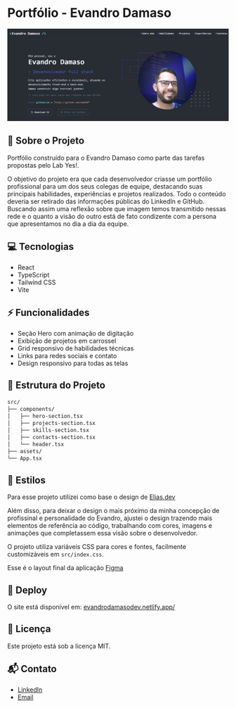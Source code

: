 # Portfólio - Evandro Damaso

![Screenshot](./public/screenshot.png)

## 🎯 Sobre o Projeto

Portfólio construído para o Evandro Damaso como parte das tarefas propostas pelo Lab Yes!.

O objetivo do projeto era que cada desenvolvedor criasse um portfólio profissional para um dos seus colegas de equipe, destacando suas principais habilidades, experiências e projetos realizados. Todo o conteúdo deveria ser retirado das informações públicas do LinkedIn e GitHub. Buscando assim uma reflexão sobre que imagem temos transmitido nessas rede e o quanto a visão do outro está de fato condizente com a persona que apresentamos no dia a dia da equipe.

## 💻 Tecnologias

- React
- TypeScript
- Tailwind CSS
- Vite

## ⚡ Funcionalidades

- Seção Hero com animação de digitação
- Exibição de projetos em carrossel
- Grid responsivo de habilidades técnicas
- Links para redes sociais e contato
- Design responsivo para todas as telas

## 📝 Estrutura do Projeto

```text
src/
├── components/
│   ├── hero-section.tsx
│   ├── projects-section.tsx
│   ├── skills-section.tsx
│   ├── contacts-section.tsx
│   └── header.tsx
├── assets/
└── App.tsx
```

## 🎨 Estilos

Para esse projeto utilizei como base o design de [Elias.dev](https://www.figma.com/@elias_dev)

Além disso, para deixar o design o mais próximo da minha concepção de profissinal e personalidade do Evandro, ajustei o design trazendo mais elementos de referência ao código, trabalhando com cores, imagens e animações que completassem essa visão sobre o desenvolvedor.

O projeto utiliza variáveis CSS para cores e fontes, facilmente customizáveis em `src/index.css`.

Esse é o layout final da aplicação [Figma](https://www.figma.com/design/BVDbUMJ5zyZUpCJLU42fLM/Portf%C3%B3lio-Evandro?node-id=1-965&t=iVZk1lVyHXPZy7Cp-4)

## 🚀 Deploy

O site está disponível em: [evandrodamasodev.netlify.app/](evandrodamasodev.netlify.app/)

## 📄 Licença

Este projeto está sob a licença MIT.

## 📬 Contato

- [LinkedIn](https://www.linkedin.com/in/thalytarangel/)
- [Email](thalyta_ornelas@hotmail.com)
